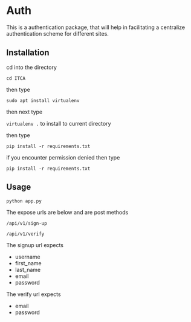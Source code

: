 # Auth

This is a authentication package, that will help in facilitating a centralize authentication scheme for different sites.

## Installation

cd into the directory

`cd ITCA`
 
then type 

`sudo apt install virtualenv`

then next type
 
`virtualenv .` to install to current directory

then type

`pip install -r requirements.txt`
 
if you encounter permission denied then type

`pip install -r requirements.txt`

## Usage
`python app.py`

The expose urls are below and are post methods

`/api/v1/sign-up`

`/api/v1/verify`

The signup url expects
  * username
  * first_name
  * last_name
  * email
  * password

The verify url expects
  * email
  * password
